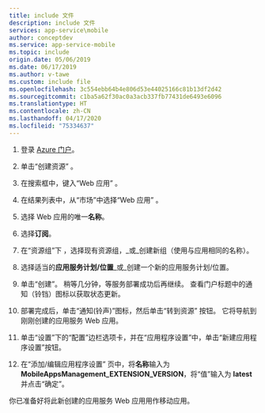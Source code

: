 ```yaml
---
title: include 文件
description: include 文件
services: app-service\mobile
author: conceptdev
ms.service: app-service-mobile
ms.topic: include
origin.date: 05/06/2019
ms.date: 06/17/2019
ms.author: v-tawe
ms.custom: include file
ms.openlocfilehash: 3c554ebb64b4e806d53e44025166c81b13df2d42
ms.sourcegitcommit: c1ba5a62f30ac0a3acb337fb77431de6493e6096
ms.translationtype: HT
ms.contentlocale: zh-CN
ms.lasthandoff: 04/17/2020
ms.locfileid: "75334637"
---
```

1. 登录 [Azure 门户]。

2. 单击“创建资源”  。

3. 在搜索框中，键入“Web 应用”  。
    
4. 在结果列表中，从“市场”中选择“Web 应用”  。

5. 选择 Web 应用的唯一**名称**。

6. 选择**订阅**。
7. 在“资源组”下  ，选择现有资源组，_或_创建新组（使用与应用相同的名称）。
8. 选择适当的**应用服务计划/位置**_或_创建一个新的应用服务计划/位置。 
9. 单击“创建”。  稍等几分钟，等服务部署成功后再继续。 查看门户标题中的通知（铃铛）图标以获取状态更新。

10. 部署完成后，单击“通知(铃声)”图标，然后单击“转到资源”  按钮。 它将导航到刚刚创建的应用服务 Web 应用。 

11. 单击“设置”下的“配置”边栏选项卡，并在“应用程序设置”中，单击“新建应用程序设置”按钮。

12. 在“添加/编辑应用程序设置”  页中，将**名称**输入为 **MobileAppsManagement_EXTENSION_VERSION**，将“值”输入为 **latest** 并点击“确定”。

你已准备好将此新创建的应用服务 Web 应用用作移动应用。

<!-- URLs. -->
[Azure 门户]: https://portal.azure.cn/